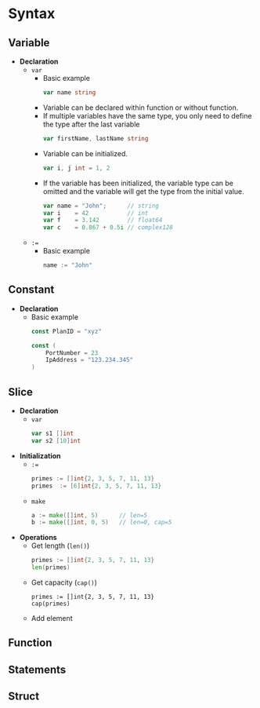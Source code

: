 # Syntax

## Variable
- **Declaration**
   - `var`
      - Basic example
        ```go
        var name string
        ```
      - Variable can be declared within function or without function.
      - If multiple variables have the same type, you only need to define the type after the last variable
        ```go
        var firstName, lastName string
        ```
      - Variable can be initialized.
        ```go
        var i, j int = 1, 2
        ```
      - If the variable has been initialized, the variable type can be omitted and the variable will get the type from the initial value.
        ```go
        var name = "John";      // string
        var i    = 42           // int
        var f    = 3.142        // float64
        var c    = 0.867 + 0.5i // complex128
        ```
   - `:=`
      - Basic example
        ```go
        name := "John"
        ```

## Constant
- **Declaration**
   - Basic example
     ```go
     const PlanID = "xyz"

     const (
         PortNumber = 23
         IpAddress = "123.234.345"
     )
     ```

## Slice
- **Declaration**
   - `var`
     ```go
     var s1 []int
     var s2 [10]int
     ```
- **Initialization**
   - `:=`
     ```go
     primes := []int{2, 3, 5, 7, 11, 13}
     primes  := [6]int{2, 3, 5, 7, 11, 13}
     ```
   - `make`
     ```go
     a := make([]int, 5)      // len=5
     b := make([]int, 0, 5)   // len=0, cap=5
     ```
- **Operations**
   - Get length (`len()`)
     ```go
     primes := []int{2, 3, 5, 7, 11, 13}
     len(primes)
     ```
   - Get capacity (`cap()`)
     ```
     primes := []int{2, 3, 5, 7, 11, 13}
     cap(primes)
     ```
   - Add element
       
     
## Function

## Statements

## Struct
